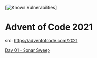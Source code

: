 [![Known Vulnerabilities](https://snyk.io/test/github/jimmychu0807/advent-of-code-2021/badge.svg)]

# Advent of Code 2021

src: <https://adventofcode.com/2021>

[Day 01 - Sonar Sweep](./packages/01-sonar-sweep)
